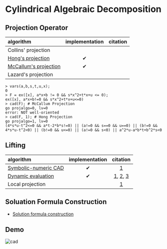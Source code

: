 # Cylindrical Algebraic Decomposition

## Projection Operator

| algorithm | implementation | citation |
| :-- | :--: | :--: |
| Collins' projection  | |
| [Hong's projection](../projhh.go) | ✔ |
| [McCallum's projection](../projmc.go) | ✔ |
| Lazard's projection |  |


```
> vars(a,b,s,t,u,x);
0
> F = ex([x], a*x+b != 0 && s*x^2+t*x+u <= 0);
ex([x], a*x+b!=0 && s*x^2+t*x+u<=0)
> cad(F); # McCallum Projection
go projalgo=0, lv=0
error: NOT well-oriented
> cad(F, 1); # Hong Projection
go projalgo=1, lv=0
(4*s*u-t^2<=0 && a*t-2*b*s!=0) || (a!=0 && s==0 && u==0) || (b!=0 && 4*s*u-t^2<0) || (b!=0 && u<=0) || (a!=0 && s<0) || a^2*u-a*b*t+b^2*s<0
```

## Lifting

| algorithm | implementation | citation |
| :-- | :--: | :--: |
| [Symbolic-numeric CAD](../lift.go) | ✔| [1](https://www.sciencedirect.com/science/article/pii/S0304397512009413) |
| [Dynamic evaluation](../cad_de.go) | ✔| [1](https://dl.acm.org/doi/10.1006/jsco.1994.1057), [2](https://www.semanticscholar.org/paper/About-a-New-Method-for-Computing-in-Algebraic-Dora-Dicrescenzo/2ebef9590ca6ce106a45f491b0b864aa5a2206c2), [3](https://www.sciencedirect.com/science/article/pii/S0304397512009413) |
| Local projection | | [1](https://dl.acm.org/doi/10.1145/2608628.2608633) |

## Soluation Formula Construction

- [Solution formula construction](https://dl.acm.org/doi/10.5555/929495)


## Demo

![cad](https://user-images.githubusercontent.com/7787544/199652778-84d4a90b-4906-4962-ac51-71b625bd9043.gif)

